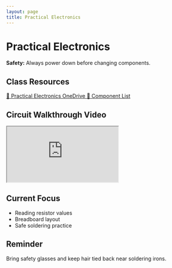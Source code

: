 ```yaml
---
layout: page
title: Practical Electronics
---
```


<link rel="stylesheet" href="/assets/style.css">

# Practical Electronics

<div class="callout">
  <strong>Safety:</strong> Always power down before changing components.
</div>

## Class Resources
<a class="link-button" href="https://onedrive.example/practical-electronics" target="_blank">
  📂 Practical Electronics OneDrive
</a>

<a class="link-button" href="https://onedrive.example/component-list.pdf" target="_blank">
  🧰 Component List
</a>

## Circuit Walkthrough Video
<iframe
  class="responsive-video"
  src="https://www.youtube.com/embed/YOUTUBE_VIDEO_ID"
  allowfullscreen
></iframe>

## Current Focus
- Reading resistor values  
- Breadboard layout  
- Safe soldering practice

## Reminder
Bring safety glasses and keep hair tied back near soldering irons.
